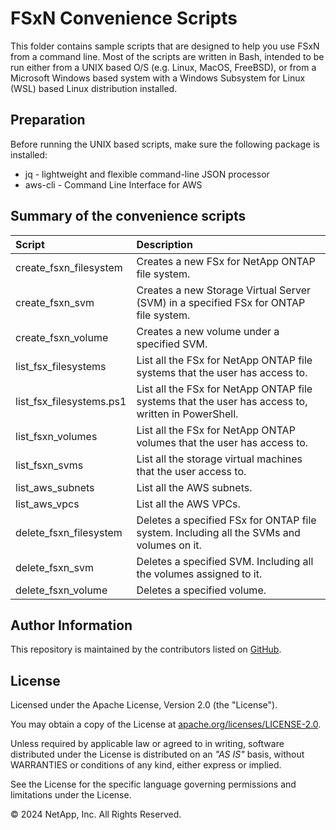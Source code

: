 # FSxN Convenience Scripts
This folder contains sample scripts that are designed to help you use FSxN from
a command line. Most of the scripts are written in Bash, intended to be run either from
a UNIX based O/S (e.g. Linux, MacOS, FreeBSD), or from a Microsoft Windows based system with a
Windows Subsystem for Linux (WSL) based Linux distribution installed.

## Preparation
Before running the UNIX based scripts, make sure the following package is installed:

* jq  - lightweight and flexible command-line JSON processor
* aws-cli - Command Line Interface for AWS

## Summary of the convenience scripts

| Script                  | Description     |
|:------------------------|:----------------|
|create_fsxn_filesystem   | Creates a new FSx for NetApp ONTAP file system. |
|create_fsxn_svm          | Creates a new Storage Virtual Server (SVM) in a specified FSx for ONTAP file system. |
|create_fsxn_volume       | Creates a new volume under a specified SVM. |
|list_fsx_filesystems     | List all the FSx for NetApp ONTAP file systems that the user has access to. |
|list_fsx_filesystems.ps1 | List all the FSx for NetApp ONTAP file systems that the user has access to, written in PowerShell. |
|list_fsxn_volumes        | List all the FSx for NetApp ONTAP volumes that the user has access to. |
|list_fsxn_svms           | List all the storage virtual machines that the user access to. |
|list_aws_subnets         | List all the AWS subnets. |
|list_aws_vpcs            | List all the AWS VPCs. |
|delete_fsxn_filesystem   | Deletes a specified FSx for ONTAP file system. Including all the SVMs and volumes on it. |
|delete_fsxn_svm          | Deletes a specified SVM. Including all the volumes assigned to it. |
|delete_fsxn_volume       | Deletes a specified volume. |


## Author Information

This repository is maintained by the contributors listed on [GitHub](https://github.com/NetApp/FSx-ONTAP-samples-scripts/graphs/contributors).

## License

Licensed under the Apache License, Version 2.0 (the "License").

You may obtain a copy of the License at [apache.org/licenses/LICENSE-2.0](http://www.apache.org/licenses/LICENSE-2.0).

Unless required by applicable law or agreed to in writing, software distributed under the License is distributed on an _"AS IS"_ basis, without WARRANTIES or conditions of any kind, either express or implied.

See the License for the specific language governing permissions and limitations under the License.

© 2024 NetApp, Inc. All Rights Reserved.
